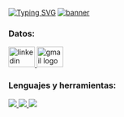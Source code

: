 <a href="https://git.io/typing-svg"><img src="https://readme-typing-svg.herokuapp.com?font=Fira+Code&pause=1000&width=435&lines=Hola%2C+soy+Yohary+%F0%9F%91%8B;Mobile+Developer" alt="Typing SVG" /></a>
<a href='https://postimg.cc/94T9bVSv' target='_blank'><img src='https://i.postimg.cc/8CXb1zbP/banner.png' border='0' alt='banner'/></a>

<h3 align="left">Datos:</h3>
<a href="https://www.linkedin.com/in/yoharynp/" target="_blank">
    <img src="https://raw.githubusercontent.com/maurodesouza/profile-readme-generator/master/src/assets/icons/social/linkedin/default.svg" width="52" height="40" alt="linkedin logo"  />
  </a>

  <a href="joharyanp29@gmail.com" target="_blank">
    <img src="https://raw.githubusercontent.com/maurodesouza/profile-readme-generator/master/src/assets/icons/social/gmail/default.svg" width="52" height="40" alt="gmail logo"  />
  </a>


<h3 align="left">Lenguajes y herramientas:</h3>
<a href="https://skillicons.dev">
  <img src="https://skillicons.dev/icons?i=dart,flutter,kotlin,cs,dotnet" />
</a>
<a href="https://skillicons.dev">
  <img src="https://skillicons.dev/icons?i=supabase,sqlite,mysql,postgres" />
</a>
</a>
<a href="https://skillicons.dev">
  <img src="https://skillicons.dev/icons?i=postman,git,firebase,figma,docker" />
</a>



<!--
**Yoharynp/Yoharynp** is a ✨ _special_ ✨ repository because its `README.md` (this file) appears on your GitHub profile.

Here are some ideas to get you started:

- 🔭 I’m currently working on ...
- 🌱 I’m currently learning ...
- 👯 I’m looking to collaborate on ...
- 🤔 I’m looking for help with ...
- 💬 Ask me about ...
- 📫 How to reach me: ...
- 😄 Pronouns: ...
- ⚡ Fun fact: ...
-->
